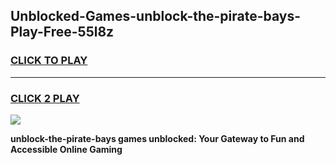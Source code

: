 
## Unblocked-Games-unblock-the-pirate-bays-Play-Free-55l8z
<h3>
<a href="https://premium76.site?title=unblock-the-pirate-bays&ref=23A">CLICK TO PLAY</a></h3>
<hr>

<h3>
<a href="https://premium76.site?title=unblock-the-pirate-bays&ref=23A">CLICK 2 PLAY</a>
  
</h3>

<a href="https://premium76.site?title=unblock-the-pirate-bays&ref=23A"><img src="https://clearcache.store/games.png"></a>


**unblock-the-pirate-bays games unblocked: Your Gateway to Fun and Accessible Online Gaming**
